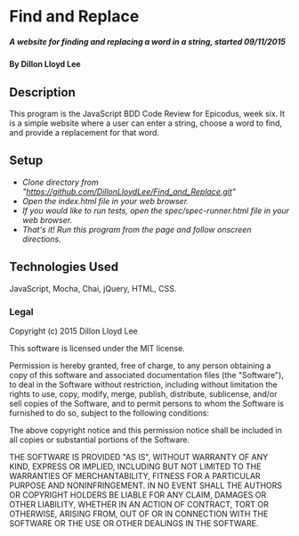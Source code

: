 # Find and Replace

##### A website for finding and replacing a word in a string, started 09/11/2015


#### By Dillon Lloyd Lee


## Description

This program is the JavaScript BDD Code Review for Epicodus, week six.  It is a simple website where a user can enter a string, choose a word to find, and provide a replacement for that word.

## Setup

* _Clone directory from "https://github.com/DillonLloydLee/Find_and_Replace.git"_
* _Open the index.html file in your web browser._
* _If you would like to run tests, open the spec/spec-runner.html file in your web browser._
* _That's it!  Run this program from the page and follow onscreen directions._

## Technologies Used

JavaScript, Mocha, Chai, jQuery, HTML, CSS.


### Legal


Copyright (c) 2015 Dillon Lloyd Lee

This software is licensed under the MIT license.

Permission is hereby granted, free of charge, to any person obtaining a copy of this software and associated documentation files (the "Software"), to deal in the Software without restriction, including without limitation the rights to use, copy, modify, merge, publish, distribute, sublicense, and/or sell
copies of the Software, and to permit persons to whom the Software is furnished to do so, subject to the following conditions:

The above copyright notice and this permission notice shall be included in all copies or substantial portions of the Software.

THE SOFTWARE IS PROVIDED "AS IS", WITHOUT WARRANTY OF ANY KIND, EXPRESS OR IMPLIED, INCLUDING BUT NOT LIMITED TO THE WARRANTIES OF MERCHANTABILITY,
FITNESS FOR A PARTICULAR PURPOSE AND NONINFRINGEMENT. IN NO EVENT SHALL THE AUTHORS OR COPYRIGHT HOLDERS BE LIABLE FOR ANY CLAIM, DAMAGES OR OTHER
LIABILITY, WHETHER IN AN ACTION OF CONTRACT, TORT OR OTHERWISE, ARISING FROM, OUT OF OR IN CONNECTION WITH THE SOFTWARE OR THE USE OR OTHER DEALINGS IN
THE SOFTWARE.
